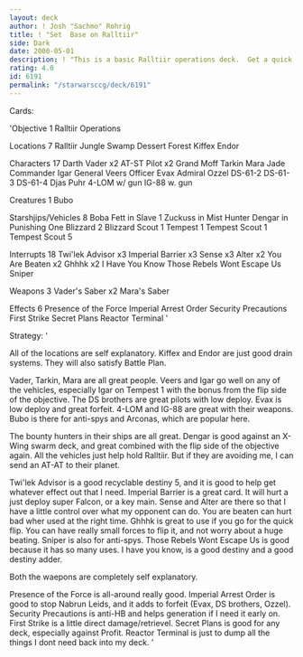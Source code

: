 ```yaml
---
layout: deck
author: ! Josh "Sachmo" Rohrig
title: ! "Set  Base on Ralltiir"
side: Dark
date: 2000-05-01
description: ! "This is a basic Ralltiir operations deck.  Get a quick flip with all of the cheap people and AT-STs."
rating: 4.0
id: 6191
permalink: "/starwarsccg/deck/6191"
---
```

Cards: 

'Objective 1
Ralltiir Operations

Locations 7
Ralltiir
Jungle
Swamp
Dessert
Forest
Kiffex
Endor

Characters 17
Darth Vader x2
AT-ST Pilot x2
Grand Moff Tarkin
Mara Jade
Commander Igar
General Veers
Officer Evax
Admiral Ozzel
DS-61-2
DS-61-3
DS-61-4
Djas Puhr
4-LOM w/ gun
IG-88 w. gun

Creatures 1
Bubo

Starshjips/Vehicles 8
Boba Fett in Slave 1
Zuckuss in Mist Hunter
Dengar in  Punishing One
Blizzard 2
Blizzard Scout 1
Tempest 1
Tempest Scout 1
Tempest Scout 5

Interrupts 18
Twi'lek Advisor x3
Imperial Barrier x3
Sense x3
Alter x2
You Are Beaten x2
Ghhhk x2
I Have You Know
Those Rebels Wont Escape Us
Sniper

Weapons 3
Vader's Saber x2
Mara's Saber

Effects 6
Presence of the  Force
Imperial Arrest Order
Security Precautions
First Strike
Secret Plans
Reactor Terminal '

Strategy: '

All of the locations are self explanatory.  Kiffex and Endor are just good drain systems.	They will also satisfy Battle Plan.

Vader, Tarkin, Mara are all great people.  Veers and Igar go well on any of the vehicles, especially Igar on Tempest 1 with the  bonus from the flip side of the objective.  The DS brothers are great pilots with low deploy.	Evax is low deploy and great forfeit.  4-LOM and IG-88 are great with their weapons.  Bubo is there for anti-spys and Arconas, which are popular here.

The bounty hunters in their ships are all great.  Dengar is good against an X-Wing swarm deck, and great combined with the  flip side of the objective again.  All the vehicles just help hold Ralltiir.  But if they are avoiding me, I can send an AT-AT to  their planet.

Twi'lek Advisor is a good recyclable destiny 5, and it is good to help get whatever effect out that I need.  Imperial Barrier is a great card.  It will hurt a just deploy super Falcon, or a key main.  Sense and Alter are there so that I have a little control over what my opponent can do.  You	are beaten can hurt bad wher used at the right time.  Ghhhk is great to use if you  go for the quick flip.  You can have really small forces to flip it, and not worry about a huge beating.  Sniper is also for anti-spys.  Those Rebels Wont Escape Us is good because it has so many uses.  I have you know, is a good destiny and a good destiny adder.

Both the waepons are completely self explanatory.

Presence of the Force is all-around really good.  Imperial Arrest Order is good to stop Nabrun Leids, and it adds to forfeit (Evax, DS brothers, Ozzel).  Security Precautions is anti-HB and helps generation if I need it early on.  First Strike is a little direct damage/retrievel.  Secret Plans is good for any deck, especially against Profit.  Reactor Terminal is just to  dump all the things I dont need back into my deck. '
